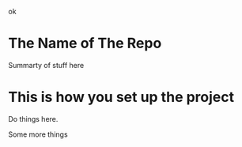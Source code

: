 ok
# The Name of The Repo
Summarty of stuff here
# This is how you set up the project
Do things here.

Some more things
